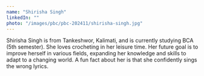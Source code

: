 ```yaml
---
name: "Shirisha Singh"
linkedIn: ""
photo: "/images/pbc/pbc-202411/shirisha-singh.jpg"
---
```


Shirisha Singh is from Tankeshwor, Kalimati, and is currently studying BCA (5th semester). She loves crocheting in her leisure time. Her future goal is to improve herself in various fields, expanding her knowledge and skills to adapt to a changing world. A fun fact about her is that she confidently sings the wrong lyrics.
